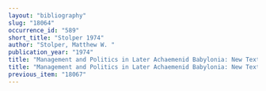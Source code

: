 ```yaml
---
layout: "bibliography"
slug: "18064"
occurrence_id: "589"
short_title: "Stolper 1974"
author: "Stolper, Matthew W. "
publication_year: "1974"
title: "Management and Politics in Later Achaemenid Babylonia: New Texts from the Murašû Archive"
title: "Management and Politics in Later Achaemenid Babylonia: New Texts from the Murašû Archive"
previous_item: "18067"
---
```


